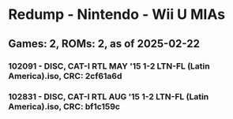# Redump - Nintendo - Wii U MIAs
## Games: 2, ROMs: 2, as of 2025-02-22

### 102091 - DISC, CAT-I RTL MAY '15 1-2 LTN-FL (Latin America).iso, CRC: 2cf61a6d
### 102831 - DISC, CAT-I RTL AUG '15 1-2 LTN-FL (Latin America).iso, CRC: bf1c159c
